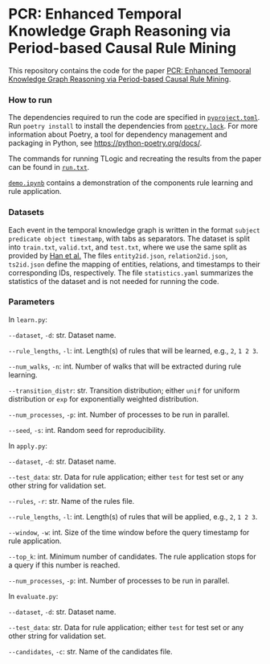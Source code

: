 # PCR: Enhanced Temporal Knowledge Graph Reasoning via Period-based Causal Rule Mining

This repository contains the code for the paper [PCR: Enhanced Temporal Knowledge Graph Reasoning via Period-based Causal Rule Mining](https://xxxxxx).


<h3> How to run </h3>

The dependencies required to run the code are specified in [`pyproject.toml`](https://github.com/GZU-Lzc/PCR/blob/main/pyproject.toml). Run `poetry install` to install the dependencies from [`poetry.lock`](https://github.com/GZU-Lzc/PCR/blob/main/poetry.lock). For more information about Poetry, a tool for dependency management and packaging in Python, see https://python-poetry.org/docs/.

The commands for running TLogic and recreating the results from the paper can be found in [`run.txt`](https://github.com/GZU-Lzc/PCR/blob/main/mycode/run.txt).

[`demo.ipynb`](https://github.com/GZU-Lzc/PCR/blob/main/mycode/demo.ipynb) contains a demonstration of the components rule learning and rule application.


<h3> Datasets </h3>

Each event in the temporal knowledge graph is written in the format `subject predicate object timestamp`, with tabs as separators.
The dataset is split into `train.txt`, `valid.txt`, and `test.txt`, where we use the same split as provided by [Han et al.](https://github.com/TemporalKGTeam/xERTE)
The files `entity2id.json`, `relation2id.json`, `ts2id.json` define the mapping of entities, relations, and timestamps to their corresponding IDs, respectively.
The file `statistics.yaml` summarizes the statistics of the dataset and is not needed for running the code.


<h3> Parameters </h3>

In `learn.py`:

`--dataset`, `-d`: str. Dataset name.

`--rule_lengths`, `-l`: int. Length(s) of rules that will be learned, e.g., `2`, `1 2 3`.

`--num_walks`, `-n`: int. Number of walks that will be extracted during rule learning.

`--transition_distr`: str. Transition distribution; either `unif` for uniform distribution or `exp` for exponentially weighted distribution.

`--num_processes`, `-p`: int. Number of processes to be run in parallel.

`--seed`, `-s`: int. Random seed for reproducibility.


In `apply.py`:

`--dataset`, `-d`: str. Dataset name.

`--test_data`: str. Data for rule application; either `test` for test set or any other string for validation set.

`--rules`, `-r`: str. Name of the rules file.

`--rule_lengths`, `-l`: int. Length(s) of rules that will be applied, e.g., `2`, `1 2 3`.

`--window`, `-w`: int. Size of the time window before the query timestamp for rule application.

`--top_k`: int. Minimum number of candidates. The rule application stops for a query if this number is reached.

`--num_processes`, `-p`: int. Number of processes to be run in parallel.


In `evaluate.py`:

`--dataset`, `-d`: str. Dataset name.

`--test_data`: str. Data for rule application; either `test` for test set or any other string for validation set.

`--candidates`, `-c`: str. Name of the candidates file.
